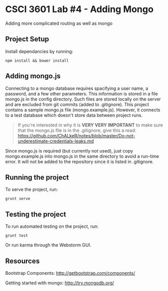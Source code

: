 # CSCI 3601 Lab #4 - Adding Mongo
Adding more complicated routing as well as mongo

## Project Setup
Install dependancies by running:

````
npm install && bower install
````

## Adding mongo.js
Connecting to a mongo database requires spacifying a user name, a password, and a few other parameters. This information is stored in a file mongo.js in the config directory. Such files are stored locally on the server and are excluded from git commits (added to .gitignore). This project contains a sample mongo.js file (mongo.example.js). However, it connects to a test database which doesn't store data between project runs. 

> If you're interested in why it is **VERY VERY IMPORTANT** to make sure that the mongo.js file is in the .gitignore, give this a read: https://github.com/ChALkeR/notes/blob/master/Do-not-underestimate-credentials-leaks.md

Since mongo.js is required (but currently not used), just copy mongo.example.js into mongo.js in the same directory to avoid a run-time error. It will not be added to the repository since it is listed in .gitignore. 

## Running the project
To serve the project, run:

````
grunt serve
````

## Testing the project
To run automated testing on the project, run:
````
grunt test
````
Or run karma through the Webstorm GUI.

## Resources
Bootstrap Components:
http://getbootstrap.com/components/

Getting started with mongo:
http://try.mongodb.org/





